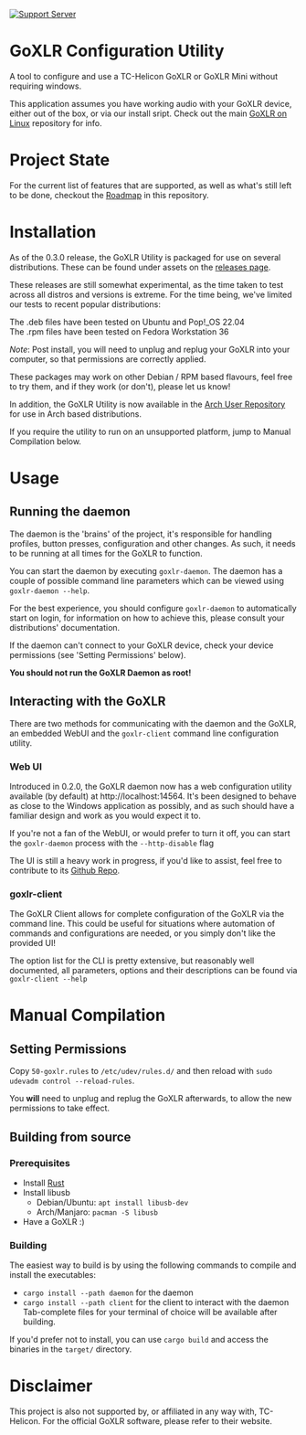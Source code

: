 [![Support Server](https://img.shields.io/discord/828348446775574548.svg?label=Discord&logo=Discord&colorB=7289da&style=flat)](https://discord.gg/Wbp3UxkX2j)

# GoXLR Configuration Utility
A tool to configure and use a TC-Helicon GoXLR or GoXLR Mini without requiring windows.

This application assumes you have working audio with your GoXLR device, either out of the box, or via our install
sript. Check out the main [GoXLR on Linux](https://github.com/GoXLR-on-Linux/goxlr-on-linux) repository for info.

# Project State
For the current list of features that are supported, as well as what's still left to be done, checkout the 
[Roadmap](ROADMAP.md) in this repository. 

# Installation
As of the 0.3.0 release, the GoXLR Utility is packaged for use on several distributions. These can be found under
assets on the [releases page](https://github.com/GoXLR-on-Linux/goxlr-utility/releases/).

These releases are still somewhat experimental, as the time taken to test across all distros and versions is extreme.
For the time being, we've limited our tests to recent popular distributions:

The .deb files have been tested on Ubuntu and Pop!_OS 22.04  
The .rpm files have been tested on Fedora Workstation 36

*Note*: Post install, you will need to unplug and replug your GoXLR into your computer, so that permissions are
correctly applied.

These packages may work on other Debian / RPM based flavours, feel free to try them, and if they work (or don't),
please let us know!

In addition, the GoXLR Utility is now available in the [Arch User Repository](https://aur.archlinux.org/packages/goxlr-utility)
for use in Arch based distributions.

If you require the utility to run on an unsupported platform, jump to Manual Compilation below.

# Usage
## Running the daemon
The daemon is the 'brains' of the project, it's responsible for handling profiles, button presses, configuration and
other changes. As such, it needs to be running at all times for the GoXLR to function.

You can start the daemon by executing `goxlr-daemon`. The daemon has a couple of possible command line parameters which
can be viewed using `goxlr-daemon --help`.

For the best experience, you should configure `goxlr-daemon` to automatically start on login, for information on how
to achieve this, please consult your distributions' documentation.

If the daemon can't connect to your GoXLR device, check your device permissions (see 'Setting Permissions' below).

**You should not run the GoXLR Daemon as root!**

## Interacting with the GoXLR
There are two methods for communicating with the daemon and the GoXLR, an embedded WebUI and the `goxlr-client`
command line configuration utility.

### Web UI
Introduced in 0.2.0, the GoXLR daemon now has a web configuration utility available (by default) at
http://localhost:14564. It's been designed to behave as close to the Windows application as possibly, and as such
should have a familiar design and work as you would expect it to.

If you're not a fan of the WebUI, or would prefer to turn it off, you can start the `goxlr-daemon` process with the
`--http-disable` flag

The UI is still a heavy work in progress, if you'd like to assist, feel free to contribute to its
[Github Repo](https://github.com/GoXLR-on-Linux/goxlr-ui).

### goxlr-client
The GoXLR Client allows for complete configuration of the GoXLR via the command line. This could be useful for
situations where automation of commands and configurations are needed, or you simply don't like the provided UI!

The option list for the CLI is pretty extensive, but reasonably well documented, all parameters, options and their
descriptions can be found via `goxlr-client --help`

# Manual Compilation
## Setting Permissions
Copy `50-goxlr.rules` to `/etc/udev/rules.d/` and then reload with `sudo udevadm control --reload-rules`.

You **will** need to unplug and replug the GoXLR afterwards, to allow the new permissions to take effect.

## Building from source
### Prerequisites
- Install [Rust](https://rustup.rs/)
- Install libusb
  - Debian/Ubuntu: `apt install libusb-dev`
  - Arch/Manjaro: `pacman -S libusb`
- Have a GoXLR :)

### Building
The easiest way to build is by using the following commands to compile and install the executables:
- `cargo install --path daemon` for the daemon
- `cargo install --path client` for the client to interact with the daemon
Tab-complete files for your terminal of choice will be available after building.

If you'd prefer not to install, you can use `cargo build` and access the binaries in the `target/` directory.



# Disclaimer
This project is also not supported by, or affiliated in any way with, TC-Helicon. For the official GoXLR software, 
please refer to their website.
